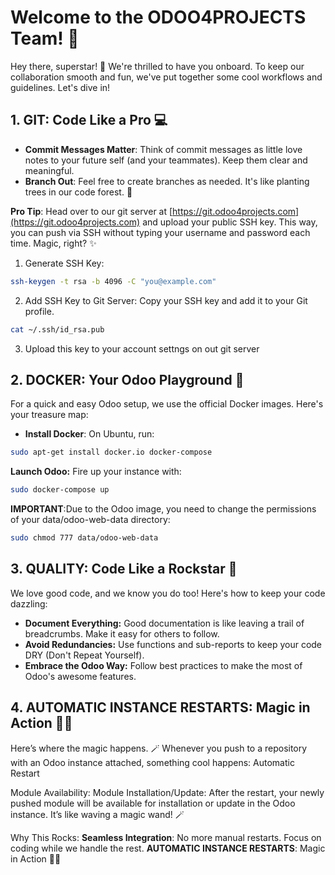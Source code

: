 # Welcome to the ODOO4PROJECTS Team! 🎉

Hey there, superstar! 🌟 We're thrilled to have you onboard. To keep our collaboration smooth and fun, we've put together some cool workflows and guidelines. Let's dive in!

## 1. GIT: Code Like a Pro 💻

- **Commit Messages Matter**: Think of commit messages as little love notes to your future self (and your teammates). Keep them clear and meaningful.
- **Branch Out**: Feel free to create branches as needed. It's like planting trees in our code forest. 🌳

**Pro Tip**: Head over to our git server at [https://git.odoo4projects.com](https://git.odoo4projects.com) and upload your public SSH key. This way, you can push via SSH without typing your username and password each time. Magic, right? ✨


1. Generate SSH Key:
```bash
ssh-keygen -t rsa -b 4096 -C "you@example.com"
```

2. Add SSH Key to Git Server: Copy your SSH key and add it to your Git profile.

```bash
cat ~/.ssh/id_rsa.pub
```

3. Upload this key to your account settngs on out git server

## 2. DOCKER: Your Odoo Playground 🐳

For a quick and easy Odoo setup, we use the official Docker images. Here's your treasure map:

- **Install Docker**: On Ubuntu, run:
```bash
sudo apt-get install docker.io docker-compose
```
**Launch Odoo:** Fire up your instance with:

```bash
sudo docker-compose up
```

**IMPORTANT**:Due to the Odoo image, you need to change the permissions of your data/odoo-web-data directory:

```bash
sudo chmod 777 data/odoo-web-data
```

## 3. **QUALITY:** Code Like a Rockstar 🌟

We love good code, and we know you do too! Here's how to keep your code dazzling:

-    **Document Everything:** Good documentation is like leaving a trail of breadcrumbs. Make it easy for others to follow.
-    **Avoid Redundancies:** Use functions and sub-reports to keep your code DRY (Don't Repeat Yourself).
-    **Embrace the Odoo Way:** Follow best practices to make the most of Odoo's awesome features.

## 4. **AUTOMATIC INSTANCE RESTARTS**: Magic in Action 🎩✨

Here’s where the magic happens. 🪄 Whenever you push to a repository with an Odoo instance attached, something cool happens: Automatic Restart

Module Availability: Module Installation/Update: After the restart, your newly pushed module will be available for installation or update in the Odoo instance. It’s like waving a magic wand! 🪄

Why This Rocks: 
**Seamless Integration**: No more manual restarts. Focus on coding while we handle the rest. 
**AUTOMATIC INSTANCE RESTARTS**: Magic in Action 🎩✨

